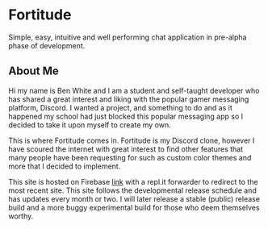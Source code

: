 # Fortitude
Simple, easy, intuitive and well performing chat application in pre-alpha phase of development.

## About Me
Hi my name is Ben White and I am a student and self-taught developer who has shared a great interest and liking with the popular gamer messaging platform, Discord.
I wanted a project, and something to do and as it happened my school had just blocked this popular messaging app so I decided to take it upon myself to create my own.

This is where Fortitude comes in.
Fortitude is my Discord clone, however I have scoured the internet with great interest to find other features that many people have been requesting for such as custom color themes and more that I decided to implement.

This site is hosted on Firebase [link](https://fortitude.unrealben.repl.co/) with a repl.it forwarder to redirect to the most recent site.
This site follows the developmental release schedule and has updates every month or two. I will later release a stable (public) release build and a more buggy experimental build for those who deem themselves worthy.
